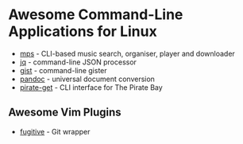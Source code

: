 # Awesome Command-Line Applications for Linux

* [mps](https://github.com/np1/mps) - CLI-based music search, organiser, player and downloader
* [jq](https://github.com/stedolan/jq) - command-line JSON processor
* [gist](https://github.com/defunkt/gist) - command-line gister
* [pandoc](http://pandoc.org/) - universal document conversion
* [pirate-get](https://github.com/vikstrous/pirate-get) - CLI interface for The Pirate Bay

## Awesome Vim Plugins

* [fugitive](https://github.com/tpope/vim-fugitive) - Git wrapper
